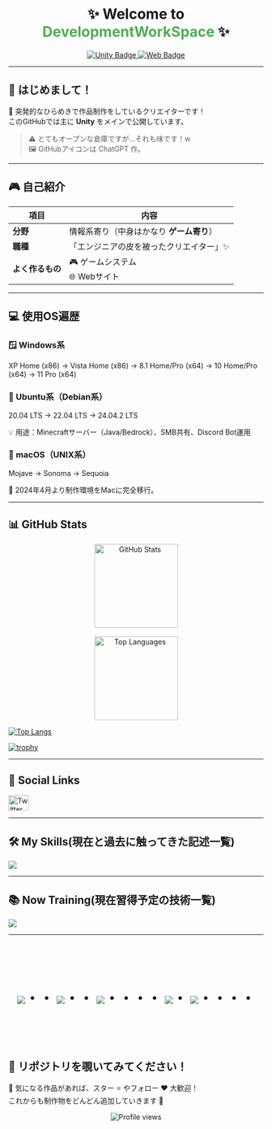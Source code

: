 <h1 align="center">✨ Welcome to <span style="color:#4CAF50">DevelopmentWorkSpace</span> ✨</h1>

<p align="center">
  <a href="https://developmentwarehouse.github.io/PortfolioWebsite/GamePortfolio/index.html" target="_blank">
    <img src="https://img.shields.io/badge/Unity-100000?style=for-the-badge&logo=unity&logoColor=white" alt="Unity Badge">
  </a>
  <a href="https://developmentwarehouse.github.io/PortfolioWebsite/" target="_blank">
    <img src="https://img.shields.io/badge/Web-4285F4?style=for-the-badge&logo=Google-chrome&logoColor=white" alt="Web Badge">
  </a>
<!---
  <a href="https://discord.com/api/oauth2/authorize?client_id=YOUR_BOT_ID&permissions=0&scope=bot" target="_blank">
    <img src="https://img.shields.io/badge/Discord%20Bot-5865F2?style=for-the-badge&logo=discord&logoColor=white" alt="Discord Bot Badge">
  </a>
</p>
--->

  
---

## 👋 はじめまして！
🎨 突発的なひらめきで作品制作をしているクリエイターです！  
このGitHubでは主に **Unity** をメインで公開しています。

> ⚠️ とてもオープンな倉庫ですが…それも味です！w  
> 🖼️ GitHubアイコンは ChatGPT 作。

---

## 🎮 自己紹介

| 項目 | 内容 |
|------|------|
| **分野** | 情報系寄り（中身はかなり **ゲーム寄り**） |
| **職種** | 「エンジニアの皮を被ったクリエイター」✨ |
| **よく作るもの** | 🎮 ゲームシステム<br>🌐 Webサイト |

---

## 💻 使用OS遍歴

### 🪟 Windows系
XP Home (x86) → Vista Home (x86) → 8.1 Home/Pro (x64)
→ 10 Home/Pro (x64) → 11 Pro (x64)

### 🐧 Ubuntu系（Debian系）

20.04 LTS → 22.04 LTS → 24.04.2 LTS

💡 用途：Minecraftサーバー（Java/Bedrock）、SMB共有、Discord Bot運用

### 🍎 macOS（UNIX系）
Mojave → Sonoma → Sequoia

📅 2024年4月より制作環境をMacに完全移行。

---

## 📊 GitHub Stats

<p align="center">
  <img src="https://github-readme-stats.vercel.app/api?username=DeveloperUchida&show_icons=true&theme=tokyonight&hide_border=true" height="165" alt="GitHub Stats"/><br><br>
  <img src="https://github-readme-stats.vercel.app/api/top-langs/?username=DeveloperUchida&layout=compact&theme=tokyonight&hide_border=true" height="165" alt="Top Languages"/>

  [![Top Langs](https://github-readme-stats.vercel.app/api/top-langs/?username=DeveloperUchida)](https://github.com/anuraghazra/github-readme-stats)

  [![trophy](https://github-profile-trophy.vercel.app/?username=DeveloperUchida)](https://github.com/ryo-ma/github-profile-trophy)
</p>

---
## 📱 Social Links

<p align="left">
  <a href="https://x.com/vtuberCreator" target="blank">
    <img align="center" src="https://raw.githubusercontent.com/rahuldkjain/github-profile-readme-generator/master/src/images/icons/Social/twitter.svg" alt="Twitter" height="30" width="40" />
  </a>
</p>

---

## 🛠 My Skills(現在と過去に触ってきた記述一覧)

<img src="https://skillicons.dev/icons?i=html,css,js,php,docker,vscode,github,unity,discord,cs,gcp,ps,pr,ae,me" />  
<br />  

---

## 📚 Now Training(現在習得予定の技術一覧)

<img src="https://skillicons.dev/icons?i=go,java,c,cpp,unreal" />

---

<br><br><br>

<div align="center">
    <h1>
        <img src="https://user-images.githubusercontent.com/44926913/175852850-3fb6c715-1856-41ff-8c1f-94ce3b03b458.gif">・・
        <img src="https://user-images.githubusercontent.com/44926913/175853109-f8850656-6704-4a8a-bee6-9aca154d929b.gif">・・
        <img src="https://user-images.githubusercontent.com/44926913/175853154-5449d974-975e-44a6-ab84-a86031265e40.gif">・・・・
        <img src="https://user-images.githubusercontent.com/44926913/175853109-f8850656-6704-4a8a-bee6-9aca154d929b.gif">・
        <img src="https://user-images.githubusercontent.com/44926913/175853154-5449d974-975e-44a6-ab84-a86031265e40.gif">・・・・
    </h1>
</div>

<br><br><br>

## 🚀 リポジトリを覗いてみてください！

💬 気になる作品があれば、スター ⭐ やフォロー ❤️ 大歓迎！  
これからも制作物をどんどん追加していきます 💪

<p align="center">
  <img src="https://komarev.com/ghpvc/?username=DeveloperUchida&label=Profile%20Views&color=0e75b6&style=flat" alt="Profile views">
</p>
